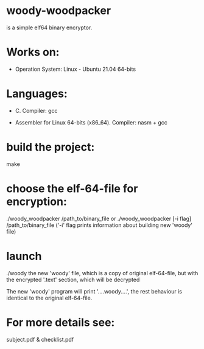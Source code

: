 # woody-woodpacker 
is a simple elf64 binary encryptor.


# Works on:
- Operation System: Linux - Ubuntu 21.04 64-bits


# Languages:
- C. Compiler: gcc

- Assembler for Linux 64-bits (x86_64). Compiler: nasm + gcc


# build the project:
make


# choose the elf-64-file for encryption:
./woody_woodpacker /path_to/binary_file
or
./woody_woodpacker [-i flag] /path_to/binary_file
('-i' flag prints information about building new 'woody' file)


# launch
./woody
the new 'woody' file, which is a copy of original elf-64-file,
but with the encrypted '.text' section, which will be decrypted


The new 'woody' program will print '....woody....',
the rest behaviour is identical to the original elf-64-file.


# For more details see:

subject.pdf & checklist.pdf
